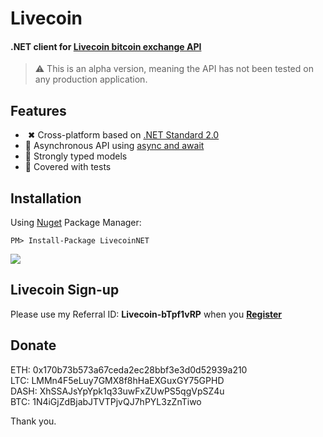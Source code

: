 <h1 align="left">Livecoin</h1>

<h4 align="left">.NET client for <a href="https://livecoin.net/?from=Livecoin-bTpf1vRP">Livecoin bitcoin exchange API</a></h4>

> ⚠ This is an alpha version, meaning the API has not been tested on any production application. 


## Features
- &nbsp;✖ Cross-platform based on [.NET Standard 2.0](https://docs.microsoft.com/en-us/dotnet/standard/net-standard)
- 🔁 Asynchronous API using [async and await](https://docs.microsoft.com/en-us/dotnet/csharp/async)
- 💪 Strongly typed models
- 🛂 Covered with tests

## Installation
Using [Nuget](https://www.nuget.org/packages/LivecoinNet) Package Manager:
```
PM> Install-Package LivecoinNET
```
[![](https://img.shields.io/nuget/dt/LivecoinNet.svg)](https://www.nuget.org/packages/LivecoinNet)

## Livecoin Sign-up
Please use my Referral ID: **Livecoin-bTpf1vRP** when you [**Register**](https://livecoin.net/?from=Livecoin-bTpf1vRP)

## Donate

ETH: 0x170b73b573a67ceda2ec28bbf3e3d0d52939a210\
LTC: LMMn4F5eLuy7GMX8f8hHaEXGuxGY75GPHD\
DASH: XhSSAJsYpYpk1q33uwFxZUwPS5qgVpSZ4u\
BTC: 1N4iGjZdBjabJTVTPjvQJ7hPYL3zZnTiwo

Thank you.


